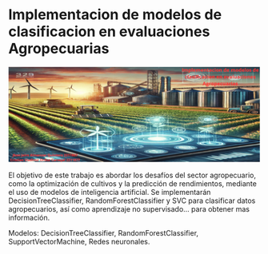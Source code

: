 # Implementacion de modelos de clasificacion en evaluaciones Agropecuarias


![Texto alternativo](Banner.png)



El objetivo de este trabajo es abordar los desafíos del sector agropecuario, como la optimización de cultivos y la predicción de rendimientos, mediante el uso de modelos de inteligencia artificial. Se implementarán DecisionTreeClassifier, RandomForestClassifier y SVC para clasificar datos agropecuarios, así como aprendizaje no supervisado... para obtener mas información.



Modelos: DecisionTreeClassifier, RandomForestClassifier, SupportVectorMachine, Redes neuronales.
